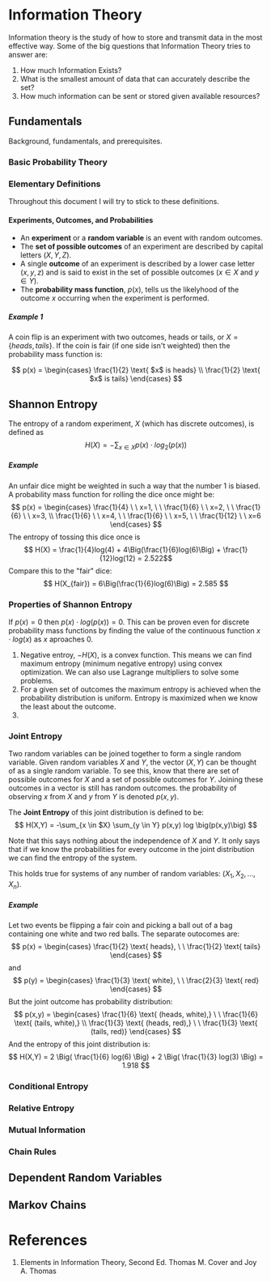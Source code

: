 # Information Theory

Information theory is the study of how to store and transmit data in the most effective way.
Some of the big questions that Information Theory tries to answer are:
1. How much Information Exists?
2. What is the smallest amount of data that can accurately describe the set?
3. How much information can be sent or stored given available resources?


## Fundamentals
Background, fundamentals, and prerequisites.

### Basic Probability Theory


### Elementary Definitions
Throughout this document I will try to stick to these definitions.

#### Experiments, Outcomes, and Probabilities

- An **experiment** or a **random variable** is an event with random outcomes.
- The **set of possible outcomes** of an experiment are described by capital letters ($X, Y, Z$).
- A single **outcome** of an experiment is described by a lower case letter ($x,y,z$) and is said to exist in the set of possible outcomes ($x \in X$ and $y \in Y$).
- The **probability mass function**, $p(x)$, tells us the likelyhood of the outcome $x$ occurring when the experiment is performed.

##### Example 1
A coin flip is an experiment with two outcomes, heads or tails, or $X = \{heads, tails\}$.
If the coin is fair (if one side isn't weighted) then the probability mass function is:

$$ p(x) = \begin{cases}
    \frac{1}{2} \text{ $x$ is heads} \\
    \frac{1}{2} \text{ $x$ is tails}
\end{cases} $$




## Shannon Entropy
The entropy of a random experiment, $X$ (which has discrete outcomes), is defined as
$$ H(X) = -\sum_{x \in X} p(x) \cdot log_2(p(x)) $$

##### Example
An unfair dice might be weighted in such a way that the number 1 is biased.
A probability mass function for rolling the dice once might be:
$$ p(x) = \begin{cases}
    \frac{1}{4} \ \ x=1, \ \ \frac{1}{6} \ \ x=2, \ \ \frac{1}{6} \ \ x=3, \\
    \frac{1}{6} \ \ x=4, \ \ \frac{1}{6} \ \ x=5, \ \ \frac{1}{12} \ \ x=6
\end{cases} $$
The entropy of tossing this dice once is
$$ H(X) = \frac{1}{4}log(4) + 4\Big(\frac{1}{6}log(6)\Big) + \frac{1}{12}log(12) = 2.522$$
Compare this to the "fair" dice:
$$ H(X_{fair}) = 6\Big(\frac{1}{6}log(6)\Big) = 2.585 $$

### Properties of Shannon Entropy
If $p(x)=0$ then $p(x) \cdot log(p(x))=0$. This can be proven even for discrete probability mass functions by finding the value of the continuous function  $x \cdot log(x)$ as $x$ aproaches $0$.

1. Negative entroy, $-H(X)$, is a convex function.
    This means we can find maximum entropy (minimum negative entropy) using convex optimization.
    We can also use Lagrange multipliers to solve some problems.
2. For a given set of outcomes the maximum entropy is achieved when the probability distribution is uniform.
   Entropy is maximized when we know the least about the outcome.
3.

### Joint Entropy
Two random variables can be joined together to form a single random variable.
Given random variables $X$ and $Y$, the vector $(X,Y)$ can be thought of as a single random variable.
To see this, know that there are set of possible outcomes for $X$ and a set of possible outcomes for $Y$.
Joining these outcomes in a vector is still has random outcomes.
the probability of observing $x$ from $X$ and $y$ from $Y$ is denoted $p(x,y)$.

The **Joint Entropy** of this joint distribution is defined to be:
$$ H(X,Y) = -\sum_{x \in $X} \sum_{y \in Y} p(x,y) log \big(p(x,y)\big) $$

Note that this says nothing about the independence of $X$ and $Y$.
It only says that if we know the probabilities for every outcome in the joint distribution we can find the entropy of the system.

This holds true for systems of any number of random variables: $(X_1, X_2, \ldots , X_n)$.

##### Example
Let two events be flipping a fair coin and picking a ball out of a bag containing one white and two red balls.
The separate outocomes are:
$$ p(x) = \begin{cases} \frac{1}{2} \text{ heads}, \ \ \frac{1}{2} \text{ tails} \end{cases} $$
and
$$ p(y) = \begin{cases} \frac{1}{3} \text{ white}, \ \ \frac{2}{3} \text{ red} \end{cases} $$
But the joint outcome has probability distribution:
$$
p(x,y) = \begin{cases} \frac{1}{6} \text{ (heads, white),} \ \
\frac{1}{6} \text{ (tails, white),} \\
\frac{1}{3} \text{ (heads, red),} \ \
\frac{1}{3} \text{ (tails, red)}
\end{cases} $$
And the entropy of this joint distribution is:
$$ H(X,Y) = 2 \Big( \frac{1}{6} log(6) \Big) + 2 \Big( \frac{1}{3} log(3) \Big) = 1.918 $$

### Conditional Entropy

### Relative Entropy

### Mutual Information

### Chain Rules



## Dependent Random Variables

## Markov Chains



# References
1. Elements in Information Theory, Second Ed. Thomas M. Cover and Joy A. Thomas
